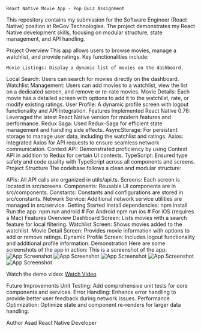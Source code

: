     React Native Movie App - Pop Quiz Assignment
This repository contains my submission for the Software Engineer (React Native) position at ReGov Technologies. The project demonstrates my React Native development skills, focusing on modular structure, state management, and API handling.

Project Overview
This app allows users to browse movies, manage a watchlist, and provide ratings. Key functionalities include:

    Movie Listings: Display a dynamic list of movies on the dashboard.
Local Search: Users can search for movies directly on the dashboard.
Watchlist Management: Users can add movies to a watchlist, view the list on a dedicated screen, and remove or re-rate movies.
Movie Details: Each movie has a detailed screen with options to add it to the watchlist, rate, or modify existing ratings.
User Profile: A dynamic profile screen with logout functionality and API integration.
Features Implemented
React Native 0.76: Leveraged the latest React Native version for modern features and performance.
Redux Saga: Used Redux-Saga for efficient state management and handling side effects.
AsyncStorage: For persistent storage to manage user data, including the watchlist and ratings.
Axios: Integrated Axios for API requests to ensure seamless network communication.
Context API: Demonstrated proficiency by using Context API in addition to Redux for certain UI contexts.
TypeScript: Ensured type safety and code quality with TypeScript across all components and screens.
Project Structure
The codebase follows a clean and modular structure:

APIs: All API calls are organized in utils/api.ts.
Screens: Each screen is located in src/screens.
Components: Reusable UI components are in src/components.
Constants: Constants and configurations are stored in src/constants.
Network Service: Additional network service utilities are managed in src/service.
Getting Started
Install dependencies:
npm install
Run the app:
npm run android   # For Android
npm run ios       # For iOS (requires a Mac)
Features Overview
Dashboard Screen: Lists movies with a search feature for local filtering.
Watchlist Screen: Shows movies added to the watchlist.
Movie Detail Screen: Provides movie information with options to add or remove ratings.
Dynamic Profile Screen: Includes logout functionality and additional profile information.
Demonstration
Here are some screenshots of the app in action:
This is a screenshot of the app:
![App Screenshot](https://drive.google.com/uc?export=view&id=18TKw_1dGvS718mmCWDXyIO89OLedBn3X)
![App Screenshot](https://drive.google.com/uc?export=view&id=1ZbxNPbiwAra1a19TLZJOnrH52pNYzz2Z)
![App Screenshot](https://drive.google.com/uc?export=view&id=1lQipaaRupMZCUQPv9jlQ2_PzyT3TAhSf)
![App Screenshot](https://drive.google.com/uc?export=view&id=1YfGFyw0SzV8cFa5knS_sqp3yEuBVzfcE)
![App Screenshot](https://drive.google.com/uc?export=view&id=1_uviMHKmAmaiAZt2fN3WsTIseAR1N-Ex)


Watch the demo video:
[Watch Video](https://drive.google.com/file/d/1LYUvM_TC0AujgOrNS9q2yK49F7i8uu7A/view?usp=drive_link)


Future Improvements
Unit Testing: Add comprehensive unit tests for core components and services.
Error Handling: Enhance error handling to provide better user feedback during network issues.
Performance Optimization: Optimize state and component re-renders for larger data handling.

Author
Asad
React Native Developer
